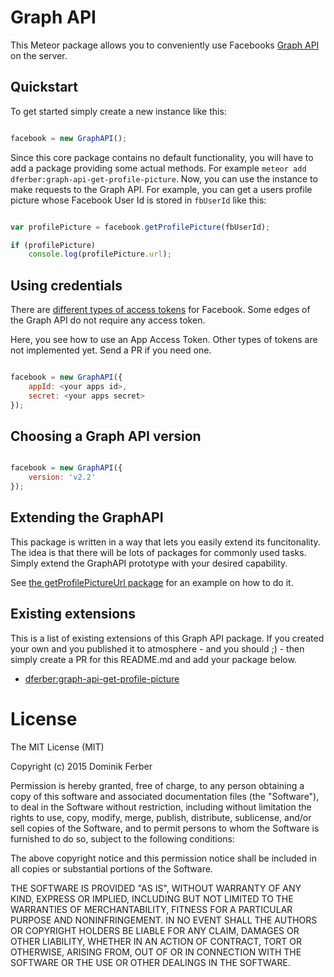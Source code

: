 # Graph API

This Meteor package allows you to conveniently use Facebooks [Graph API](https://developers.facebook.com/docs/graph-api) on the server.


## Quickstart

To get started simply create a new instance like this:

```js

facebook = new GraphAPI();

```

Since this core package contains no default functionality, you will have to add a package providing some actual methods.
For example `meteor add dferber:graph-api-get-profile-picture`.
Now, you can use the instance to make requests to the Graph API.
For example, you can get a users profile picture whose Facebook User Id is stored in `fbUserId` like this:

```js

var profilePicture = facebook.getProfilePicture(fbUserId);

if (profilePicture)
	console.log(profilePicture.url);

```


## Using credentials

There are [different types of access tokens](https://developers.facebook.com/docs/facebook-login/access-tokens) for Facebook.
Some edges of the Graph API do not require any access token.

Here, you see how to use an App Access Token.
Other types of tokens are not implemented yet. Send a PR if you need one.

```js

facebook = new GraphAPI({
	appId: <your apps id>,
	secret: <your apps secret>
});

```

## Choosing a Graph API version

```js

facebook = new GraphAPI({
	version: 'v2.2'
});

```


## Extending the GraphAPI

This package is written in a way that lets you easily extend its funcitonality.
The idea is that there will be lots of packages for commonly used tasks.
Simply extend the GraphAPI prototype with your desired capability.

See [the getProfilePictureUrl package](https://github.com/dferber90/meteor-graph-api-get-profile-picture)
for an example on how to do it.


## Existing extensions

This is a list of existing extensions of this Graph API package.
If you created your own and you published it to atmosphere - and you should ;) - then
simply create a PR for this README.md and add your package below.


* [dferber:graph-api-get-profile-picture](https://github.com/dferber90/meteor-graph-api-get-profile-picture)



# License
The MIT License (MIT)

Copyright (c) 2015 Dominik Ferber

Permission is hereby granted, free of charge, to any person obtaining a copy
of this software and associated documentation files (the "Software"), to deal
in the Software without restriction, including without limitation the rights
to use, copy, modify, merge, publish, distribute, sublicense, and/or sell
copies of the Software, and to permit persons to whom the Software is
furnished to do so, subject to the following conditions:

The above copyright notice and this permission notice shall be included in all
copies or substantial portions of the Software.

THE SOFTWARE IS PROVIDED "AS IS", WITHOUT WARRANTY OF ANY KIND, EXPRESS OR
IMPLIED, INCLUDING BUT NOT LIMITED TO THE WARRANTIES OF MERCHANTABILITY,
FITNESS FOR A PARTICULAR PURPOSE AND NONINFRINGEMENT. IN NO EVENT SHALL THE
AUTHORS OR COPYRIGHT HOLDERS BE LIABLE FOR ANY CLAIM, DAMAGES OR OTHER
LIABILITY, WHETHER IN AN ACTION OF CONTRACT, TORT OR OTHERWISE, ARISING FROM,
OUT OF OR IN CONNECTION WITH THE SOFTWARE OR THE USE OR OTHER DEALINGS IN THE
SOFTWARE.

